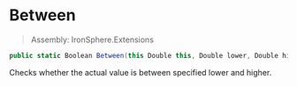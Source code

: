 ﻿

# Between

> Assembly: IronSphere.Extensions

```csharp
public static Boolean Between(this Double this, Double lower, Double higher)
```

Checks whether the actual value is between specified lower and higher.


